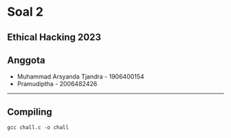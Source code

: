 # Soal 2
Ethical Hacking 2023
---
## Anggota
- Muhammad Arsyanda Tjandra - 1906400154
- Pramudiptha - 2006482426
---
## Compiling
```
gcc chall.c -o chall
```